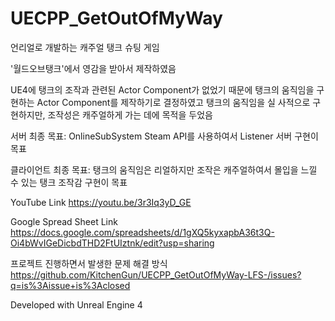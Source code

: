 # UECPP_GetOutOfMyWay

언리얼로 개발하는 캐주얼 탱크 슈팅 게임

'월드오브탱크'에서 영감을 받아서 제작하였음

UE4에 탱크의 조작과 관련된 Actor Component가 없었기 때문에 탱크의 움직임을 구현하는 Actor Component를 제작하기로 결정하였고
탱크의 움직임을 실 사적으로 구현하지만, 조작성은 캐주얼하게 가는 데에 목적을 두었음


서버 최종 목표:
OnlineSubSystem Steam API를 사용하여서 Listener 서버 구현이 목표

클라이언트 최종 목표:
탱크의 움직임은 리얼하지만 조작은 캐주얼하여서 몰입을 느낄 수 있는 탱크 조작감 구현이 목표


YouTube Link
https://youtu.be/3r3Iq3yD_GE

Google Spread Sheet Link
https://docs.google.com/spreadsheets/d/1gXQ5kyxapbA36t3Q-Oi4bWvIGeDicbdTHD2FtUIztnk/edit?usp=sharing

프로젝트 진행하면서 발생한 문제 해결 방식
https://github.com/KitchenGun/UECPP_GetOutOfMyWay-LFS-/issues?q=is%3Aissue+is%3Aclosed


Developed with Unreal Engine 4
